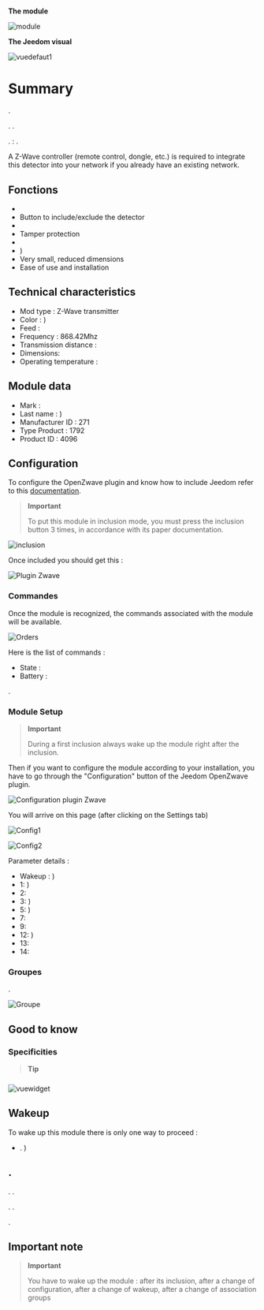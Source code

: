 # 

**The module**

![module](images/fibaro.fgk101-DS18B20/module.jpg)

**The Jeedom visual**

![vuedefaut1](images/fibaro.fgk101-DS18B20/vuedefaut1.jpg)

# Summary

.

. .

.  : .

A Z-Wave controller (remote control, dongle, etc.) is required to integrate this detector into your network if you already have an existing network.

## Fonctions

-   
-   Button to include/exclude the detector
-   
-   Tamper protection
-   
-   )
-   Very small, reduced dimensions
-   Ease of use and installation

## Technical characteristics

-   Mod type : Z-Wave transmitter
-   Color : )
-   Feed : 
-   Frequency : 868.42Mhz
-   Transmission distance : 
-   Dimensions: 
-   Operating temperature : 

## Module data

-   Mark : 
-   Last name : )
-   Manufacturer ID : 271
-   Type Product : 1792
-   Product ID : 4096

## Configuration

To configure the OpenZwave plugin and know how to include Jeedom refer to this [documentation](https://doc.jeedom.com/en_US/plugins/automation%20protocol/openzwave/).

> **Important**
>
> To put this module in inclusion mode, you must press the inclusion button 3 times, in accordance with its paper documentation.

![inclusion](images/fibaro.fgk101-DS18B20/inclusion.jpg)

Once included you should get this :

![Plugin Zwave](images/fibaro.fgk101-DS18B20/information.jpg)

### Commandes

Once the module is recognized, the commands associated with the module will be available.

![Orders](images/fibaro.fgk101-DS18B20/commandes.jpg)

Here is the list of commands :

-   State : 
-   Battery : 

.

### Module Setup

> **Important**
>
> During a first inclusion always wake up the module right after the inclusion.

Then if you want to configure the module according to your installation, you have to go through the "Configuration" button of the Jeedom OpenZwave plugin.

![Configuration plugin Zwave](images/plugin/bouton_configuration.jpg)

You will arrive on this page (after clicking on the Settings tab)

![Config1](images/fibaro.fgk101-DS18B20/config1.jpg)

![Config2](images/fibaro.fgk101-DS18B20/config2.jpg)

Parameter details :

-   Wakeup : )
-   1: )
-   2: 
-   3: )
-   5: )
-   7: 
-   9: 
-   12: )
-   13: 
-   14: 

### Groupes

.

![Groupe](images/fibaro.fgk101-DS18B20/groupe.jpg)

## Good to know

### Specificities

> **Tip**
>
> 

### 

![vuewidget](images/fibaro.fgk101-DS18B20/vuewidget.jpg)

## Wakeup

To wake up this module there is only one way to proceed :

-   . )

## .

. .

. .

.

## Important note

> **Important**
>
> You have to wake up the module : after its inclusion, after a change of configuration, after a change of wakeup, after a change of association groups
